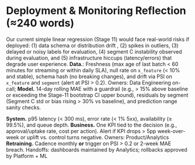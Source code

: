 # Deployment & Monitoring Reflection (≈240 words)

Our current simple linear regression (Stage 11) would face real-world risks if deployed: (1) data schema or distribution drift , (2) spikes in outliers, (3) delayed or noisy labels for evaluation, (4) segment C instability observed during evaluation, and (5) infrastructure hiccups (latency/errors) that degrade user experience.
**Data.**: Freshness (max age of last batch < 60 minutes for streaming or within daily SLA),
null rate on `x_feature` (< 10% and stable), schema hash (no breaking changes), and drift via
PSI on `x_feature` and `segment` (alert at PSI > 0.2). Owners: Data Engineering on-call;
**Model.** 14-day rolling MAE with a guardrail (e.g., > 15% above baseline or exceeding the Stage-11 bootstrap CI upper bound), residuals by segment (Segment C std or bias rising > 30% vs baseline), and prediction range sanity checks.

**System.** p95 latency (< 300 ms), error rate (< 1% 5xx), availability (≥ 99.5%), and queue depth. 
**Business.** One KPI tied to the decision (e.g., approval/uptake rate, cost per action). Alert if KPI drops > 5pp week-over-week or uplift vs. control turns negative. Owners: Product/Analytics
**Retraining.** Cadence monthly **or** trigger on PSI > 0.2 or 2-week MAE breach. Handoffs: dashboards maintained by Analytics; rollbacks approved by Platform + ML